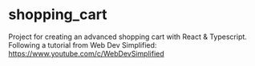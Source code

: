# shopping_cart
Project for creating an advanced shopping cart with React &amp; Typescript. Following a tutorial from Web Dev Simplified: https://www.youtube.com/c/WebDevSimplified
